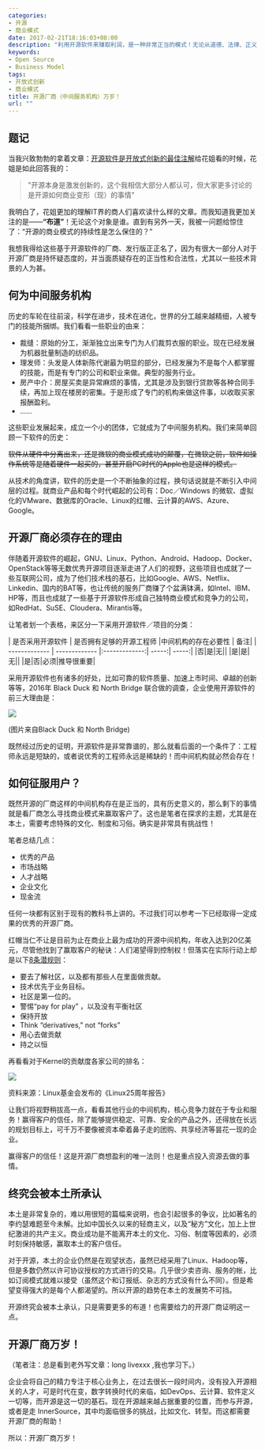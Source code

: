 ```yaml
---
categories:
- 开源
- 商业模式
date: 2017-02-21T18:16:03+08:00
description: "利用开源软件来赚取利润，是一种非常正当的模式！无论从道德、法律、正义，都是站得住脚的。但是商业模式堪忧的地方在于，此处的“市场规模”究竟能够容得下几家？而国人为何不买账？"
keywords:
- Open Source
- Business Model
tags:
- 开放式创新
- 商业模式
title: 开源厂商（中间服务机构）万岁！
url: ""
---
```

## 题记

当我兴致勃勃的拿着文章：[开源软件是开放式创新的最佳注解](http://www.ocselected.org/posts/Naming_OpenSource_and_Marketing_2/)给花姐看的时候，花姐是如此回答我的：

> "开源本身是激发创新的，这个我相信大部分人都认可，但大家更多讨论的是开源如何商业变形（现）的事情"

我明白了，花姐更加的理解IT界的商人们喜欢读什么样的文章。而我知道我更加关注的是——**“布道”**！无论这个对象是谁。直到有另外一天，我被一问题给惊住了：“开源的商业模式的持续性是怎么保住的？”

我想我得给这些基于开源软件的厂商、发行版正正名了，因为有很大一部分人对于开源厂商是持怀疑态度的，并当面质疑存在的正当性和合法性，尤其以一些技术背景的人为甚。

## 何为中间服务机构

历史的车轮在往前滚，科学在进步，技术在进化，世界的分工越来越精细，人被专门的技能所捆绑。我们看看一些职业的由来：

* 裁缝：原始的分工，渐渐独立出来专门为人们裁剪衣服的职业。现在已经发展为机器批量制造的纺织品。
* 理发师：头发是人体新陈代谢最为明显的部分，已经发展为不是每个人都掌握的技能，而是有专门的公司和职业来做。典型的服务行业。
* 房产中介：房屋买卖是异常麻烦的事情，尤其是涉及到银行贷款等各种合同手续，再加上现在楼房的密集。于是形成了专门的机构来做这件事，以收取买家报酬盈利。
* ......

这些职业发展起来，成立一个小的团体，它就成为了中间服务机构。我们来简单回顾一下软件的历史：

~~软件从硬件中分离出来，还是微软的商业模式成功的颠覆，在微软之前，软件如操作系统等是随着硬件一起买的，甚至开启PC时代的Apple也是这样的模式。~~

从技术的角度讲，软件的历史是一个不断抽象的过程，换句话说就是不断引入中间层的过程。就商业产品和每个时代崛起的公司有：Doc／Windows 的微软、虚拟化的VMware、数据库的Oracle、Linux的红帽、云计算的AWS、Azure、Google。

## 开源厂商必须存在的理由

伴随着开源软件的崛起，GNU、Linux、Python、Android、Hadoop、Docker、OpenStack等等无数优秀开源项目逐渐走进了人们的视野，这些项目也成就了一些互联网公司，成为了他们技术栈的基石，比如Google、AWS、Netflix、Linkedin、国内的BAT等，也让传统的服务厂商赚了个盆满钵满，如Intel、IBM、HP等，而且也成就了一些基于开源软件形成自己独特商业模式和竞争力的公司，如RedHat、SuSE、Cloudera、Mirantis等。

让笔者划一个表格，来区分一下采用开源软件／项目的分类：

|  是否采用开源软件    |     是否拥有足够的开源工程师      |中间机构的存在必要性 | 备注|
| -------------  | ------------- |:-------------:| -----:| -----:|
|否|是|无||
|是|是|无||
|是|否|必须|推导很重要|

采用开源软件也有诸多的好处，比如可靠的软件质量、加速上市时间、卓越的创新等等，2016年 Black Duck 和 North Bridge 联合做的调查，企业使用开源软件的前三大理由是：

![](https://raw.githubusercontent.com/OCselected/ttoos/master/content/public/why_use_opensource.png)

(图片来自Black Duck 和 North Bridge)

既然经过历史的证明，开源软件是非常靠谱的，那么就看后面的一个条件了：工程师永远是短缺的，或者说优秀的工程师永远是稀缺的！而中间机构就必然会存在！

## 如何征服用户？

既然开源的厂商这样的中间机构存在是正当的，具有历史意义的，那么剩下的事情就是看厂商怎么寻找商业模式来赢取客户了。这也是笔者在探求的主题，尤其是在本土，需要考虑特殊的文化、制度和习俗。确实是非常具有挑战性！

笔者总结几点：

* 优秀的产品
* 市场战略
* 人才战略
* 企业文化
* 现金流

任何一块都有区别于现有的教科书上讲的。不过我们可以参考一下已经取得一定成果的优秀的开源厂商。

红帽当仁不让是目前为止在商业上最为成功的开源中间机构，年收入达到20亿美元，尽管他找到了赢取客户的秘诀：人们渴望得到控制权！但落实在实际行动上却是以下[8条潜规则](http://searchsoftwarequality.techtarget.com/blog/Software-Quality-Insights/Red-Hats-8-rules-of-successful-Open-Source)：

* 要去了解社区，以及都有那些人在里面做贡献。
* 技术优先于业务目标。
* 社区是第一位的。
* 警惕“pay for play” ，以及没有平衡社区
* 保持开放
* Think “derivatives,” not “forks”
* 用心去做贡献
* 持之以恒

再看看对于Kernel的贡献度各家公司的排名：

![](https://raw.githubusercontent.com/OCselected/ttoos/master/content/public/kernel_contrbuited_by_company.png)

资料来源：Linux基金会发布的《Linux25周年报告》

让我们将视野稍拔高一点，看看其他行业的中间机构，核心竞争力就在于专业和服务！赢得客户的信任，除了能够提供稳定、可靠、安全的产品之外，还得放在长远的规划目标上，可千万不要像被资本牵着鼻子走的团购、共享经济等昙花一现的企业。

赢得客户的信任！这是开源厂商想盈利的唯一法则！也是重点投入资源去做的事情。

## 终究会被本土所承认

本土是非常复杂的，难以用很短的篇幅来说明，也会引起很多的争议，比如著名的李约瑟难题至今未解。比如中国长久以来的轻商主义，以及“秘方”文化，加上上世纪激进的共产主义。商业成功是不能离开本土的文化、习俗、制度等因素的，必须时刻保持敏感，赢取本土的客户信任。

对于开源，本土的企业仍然是在观望状态，虽然已经采用了Linux、Hadoop等，但是多数仍然以许可协议授权的方式进行的交易。几乎很少卖咨询、服务的帐，比如订阅模式就难以接受（虽然这个和订报纸、杂志的方式没有什么不同）。但是希望变得强大的是每个人都渴望的。所以开源的趋势在本土的发展势不可挡。

开源终究会被本土承认，只是需要更多的布道！也需要给力的开源厂商证明这一点。

## 开源厂商万岁！

（笔者注：总是看到老外写文章：long livexxx ,我也学习下。）

企业会将自己的精力专注于核心业务上，在过去很长一段时间内，没有投入开源相关的人才，可是时代在变，数字转换时代的来临，如DevOps、云计算、软件定义一切等，而开源是这一切的基石。现在开源越来越占据重要的位置，而参与开源，或者是走 InnerSource，其中均面临很多的挑战，比如文化、转型。而这都需要开源厂商的帮助！

所以：开源厂商万岁！
